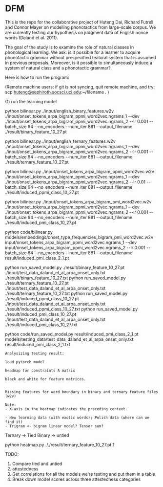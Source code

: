 # DFM

This is the repo for the collaborative project of Huteng Dai, Richard Futrell and Connor Mayer on modelling
phonotactics from large-scale corpus. We are currently testing our hypothesis on judgment data of English nonce words (Daland et al. 2011).

The goal of the study is to examine the role of natural classes in phonological learning. We ask: is it possible for a learner to acquire phonotactic grammar without prespecified featural system that is assumed in previous proposals. Moreover, is it possible to simultaneously induce a system of natural class and a phonotactic grammar?

Here is how to run the program:

(Remote machine users: if git is not syncing, quit remote machine, and try:
scp huteng@sephiroth.socsci.uci.edu:~/filename . )

(1) run the learning model

<!-- binary feature -->
python bilinear.py ./input/english_binary_features.w2v ./input/onset_tokens_arpa_bigram_ppmi_word2vec.ngrams_1 --dev ./input/onset_tokens_arpa_bigram_ppmi_word2vec.ngrams_2 --lr 0.001 --batch_size 64 --no_encoders --num_iter 881 --output_filename ./result/binary_feature_10_27.pt

<!-- ternary feature -->
python bilinear.py ./input/english_ternary_features.w2v ./input/onset_tokens_arpa_bigram_ppmi_word2vec.ngrams_1 --dev ./input/onset_tokens_arpa_bigram_ppmi_word2vec.ngrams_2 --lr 0.001 --batch_size 64 --no_encoders --num_iter 881 --output_filename ./result/ternary_feature_10_27.pt

python bilinear.py ./input/onset_tokens_arpa_bigram_ppmi_word2vec.w2v ./input/onset_tokens_arpa_bigram_ppmi_word2vec.ngrams_1 --dev ./input/onset_tokens_arpa_bigram_ppmi_word2vec.ngrams_2 --lr 0.01 --batch_size 64 --no_encoders --num_iter 881 --output_filename ./result/induced_ppmi_class_10_27.pt

python bilinear.py ./input/onset_tokens_arpa_bigram_pmi_word2vec.w2v ./input/onset_tokens_arpa_bigram_ppmi_word2vec.ngrams_1 --dev ./input/onset_tokens_arpa_bigram_ppmi_word2vec.ngrams_2 --lr 0.001 --batch_size 64 --no_encoders --num_iter 881 --output_filename ./result/induced_pmi_class_10_27.pt


<!-- new run for new embeddings -->
python code/bilinear.py models/embeddings/onset_type_frequencies_bigram_pmi_word2vec.w2v input/onset_tokens_arpa_bigram_ppmi_word2vec.ngrams_1 --dev input/onset_tokens_arpa_bigram_ppmi_word2vec.ngrams_2 --lr 0.001 --batch_size 64 --no_encoders --num_iter 881 --output_filename result/induced_pmi_class_2_1.pt


<!--  OLD command (output everything in the terminal to binary1.csv):
- for binary features
python run_learning_model.py ./input/english_binary_features.w2v ./input/onset_tokens_arpa_bigram_ppmi_word2vec.ngrams_1 ./input/onset_tokens_arpa_bigram_ppmi_word2vec.ngrams_2 ./result/binary1.csv

- for ternary features
python run_learning_model.py ./input/english_ternary_features.w2v ./input/onset_tokens_arpa_bigram_ppmi_word2vec.ngrams_1 ./input/onset_tokens_arpa_bigram_ppmi_word2vec.ngrams_2 ./result/ternary1.csv

- for learned embeddings (Mayer 2020)
python run_learning_model.py ./input/onset_tokens_arpa_bigram_ppmi_word2vec.w2v ./input/onset_tokens_arpa_bigram_ppmi_word2vec.ngrams_1 ./input/onset_tokens_arpa_bigram_ppmi_word2vec.ngrams_2 ./result/induced_ppmi_class.csv -->

<!-- Run saved models -->

python run_saved_model.py ./result/binary_feature_10_27.pt ./input/test_data_daland_et_al_arpa_onset_only.txt ./result/binary_feature_10_27.txt
python run_saved_model.py ./result/ternary_feature_10_27.pt ./input/test_data_daland_et_al_arpa_onset_only.txt ./result/ternary_feature_10_27.txt
python run_saved_model.py ./result/induced_ppmi_class_10_27.pt ./input/test_data_daland_et_al_arpa_onset_only.txt ./result/induced_ppmi_class_10_27.txt
python run_saved_model.py ./result/induced_pmi_class_10_27.pt ./input/test_data_daland_et_al_arpa_onset_only.txt ./result/induced_pmi_class_10_27.txt

python code/run_saved_model.py result/induced_pmi_class_2_1.pt models/testing_data/test_data_daland_et_al_arpa_onset_only.txt result/induced_pmi_class_2_1.txt

    Analysizing testing result:

    load pytorch model

    headmap for constraints A matrix

    black and white for feature matrices.


    Missing features for word boundary in binary and ternary feature files (w2v)

    Note: 
    - X-axis in the heatmap indicates the preceding context.

    - New learning data (with exotic words); Polish data (where can we find it)
    - Trigram <- bigram linear model? Tensor sum?


Ternary -> Tied
Binary -> untied

python heatmap.py ././result/ternary_feature_10_27.pt 1



TODO:
1. Compare tied and untied 
2. attestedness
3. Get correlations for all the models we're testing and put them in a table
4. Break down model scores across three attestedness categories
